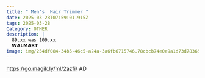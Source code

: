 ```yaml
---
title: " Men's  Hair Trimmer "
date: 2025-03-28T07:59:01.915Z
tags: 2025-03-28
Category: OTHER
description: |
  89.xx was 109.xx
  𝗪𝗔𝗟𝗠𝗔𝗥𝗧  
image: img/254df084-34b5-46c5-a24a-3a6fb6715746.78cbcb74e0e9a1d73d78365431587b49.jpeg
---
```

https://go.magik.ly/ml/2azfi/
AD